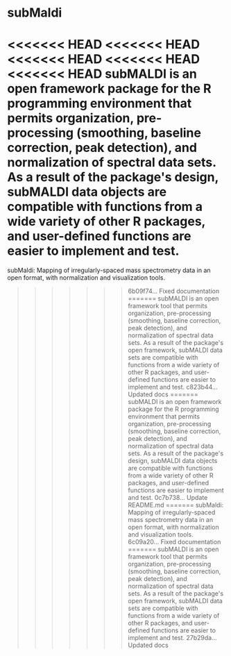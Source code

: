 # subMaldi
<<<<<<< HEAD
<<<<<<< HEAD
<<<<<<< HEAD
<<<<<<< HEAD
<<<<<<< HEAD
subMALDI is an open framework package for the R programming environment that permits organization,  pre-processing (smoothing, baseline correction, peak detection), and normalization of spectral data sets. As a result of the package's design, subMALDI data objects are compatible with functions from a wide variety of other R packages, and user-defined functions are easier to implement and test.
=======
subMaldi: Mapping of irregularly-spaced mass spectrometry data in an open format, with normalization and visualization tools.
>>>>>>> 6b09f74... Fixed documentation
=======
subMALDI is an open framework tool that permits organization,  pre-processing (smoothing, baseline correction, peak detection), and normalization of spectral data sets. As a result of the package's open framework, subMALDI data sets are compatible with functions from a wide variety of other R packages, and user-defined functions are easier to implement and test.
>>>>>>> c823b44... Updated docs
=======
subMALDI is an open framework package for the R programming environment that permits organization,  pre-processing (smoothing, baseline correction, peak detection), and normalization of spectral data sets. As a result of the package's design, subMALDI data objects are compatible with functions from a wide variety of other R packages, and user-defined functions are easier to implement and test.
>>>>>>> 0c7b738... Update README.md
=======
subMaldi: Mapping of irregularly-spaced mass spectrometry data in an open format, with normalization and visualization tools.
>>>>>>> 6c09a20... Fixed documentation
=======
subMALDI is an open framework tool that permits organization,  pre-processing (smoothing, baseline correction, peak detection), and normalization of spectral data sets. As a result of the package's open framework, subMALDI data sets are compatible with functions from a wide variety of other R packages, and user-defined functions are easier to implement and test.
>>>>>>> 27b29da... Updated docs
